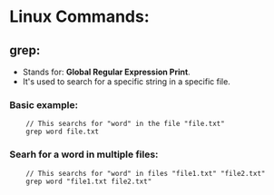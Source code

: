 # Linux Commands:

## grep:
- Stands for: **Global Regular Expression Print**.
- It's used to search for a specific string in a specific file.

### Basic example:
```shell
    // This searchs for "word" in the file "file.txt"
    grep word file.txt
```

### Searh for a word in multiple files:
```shell
    // This searchs for "word" in files "file1.txt" "file2.txt"
    grep word "file1.txt file2.txt"
```